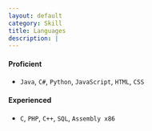 ```yaml
---
layout: default
category: Skill
title: Languages
description: |
---
```


#### Proficient

* `Java`, `C#`, `Python`, `JavaScript`, `HTML`, `CSS`

#### Experienced

* `C`, `PHP`, `C++`, `SQL`, `Assembly x86`
